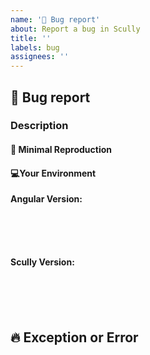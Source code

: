 ```yaml
---
name: '🐞 Bug report'
about: Report a bug in Scully
title: ''
labels: bug
assignees: ''
---
```


## 🐞 Bug report

### Description

#### 🔬 Minimal Reproduction

#### 💻Your Environment

**Angular Version:**

<pre><code>
<!-- run `ng --version` and paste output below -->
<!-- ✍️-->

</code></pre>

**Scully Version:**

<pre><code>
<!-- Check `package.json` and paste output below -->
<!-- ✍️-->

</code></pre>

## 🔥 Exception or Error

<pre><code>
<!-- If the issue is accompanied by an exception or an error, please share it below: -->
<!-- ✍️-->
</code></pre>
